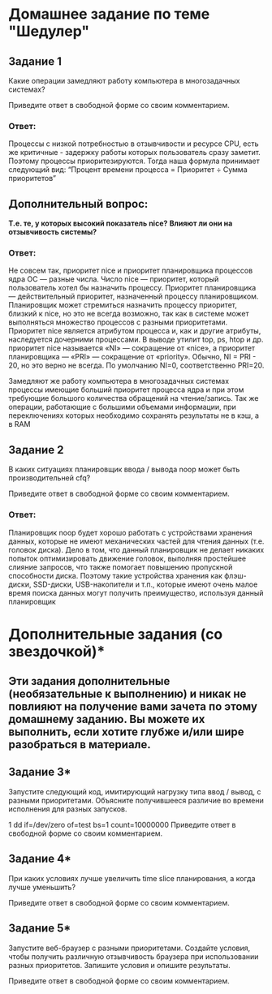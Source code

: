 # Домашнее задание по теме "Шедулер"

## Задание 1

Какие операции замедляют работу компьютера в многозадачных системах?

Приведите ответ в свободной форме со своим комментарием.

### Ответ: 

Процессы с низкой потребностью в отзывчивости и ресурсе CPU, есть же критичные - задержку работы которых пользователь сразу заметит. Поэтому процессы приоритезируются. Тогда наша формула принимает следующий вид: “Процент времени процесса = Приоритет ÷ Сумма приоритетов”

## Дополнительный вопрос:
**Т.е. те, у которых высокий показатель nice?**
**Влияют ли они на отзывчивость системы?**

### Ответ: 
Не совсем так, приоритет nice и приоритет планировщика процессов ядра ОС — разные числа. Число nice — приоритет, который пользователь хотел бы назначить процессу. Приоритет планировщика — действительный приоритет, назначенный процессу планировщиком. Планировщик может стремиться назначить процессу приоритет, близкий к nice, но это не всегда возможно, так как в системе может выполняться множество процессов с разными приоритетами. Приоритет nice является атрибутом процесса и, как и другие атрибуты, наследуется дочерними процессами. В выводе утилит top, ps, htop и др. приоритет nice называется «NI» — сокращение от «nice», а приоритет планировщика — «PRI» — сокращение от «priority». Обычно, NI = PRI - 20, но это верно не всегда. По умолчанию NI=0, соответственно PRI=20.

Замедляют же работу компьютера в многозадачных системах процессы имеющие больший приоритет процесса ядра и при этом требующие большого количества обращений на чтение/запись. Так же операции, работающие с большими объемами информации, при переключениях которых необходимо сохранять результаты не в кэш, а в RAM

## Задание 2

В каких ситуациях планировщик ввода / вывода noop может быть производительней cfq?

Приведите ответ в свободной форме со своим комментарием.

### Ответ: 

Планировщик noop будет хорошо работать с устройствами хранения данных, которые не имеют механических частей для чтения данных (т.е. головок диска). Дело в том, что данный планировщик не делает никаких попыток оптимизировать движение головок, выполняя простейшее слияние запросов, что также помогает повышению пропускной способности диска. Поэтому такие устройства хранения как флэш-диски, SSD-диски, USB-накопители и т.п., которые имеют очень малое время поиска данных могут получить преимущество, используя данный планировщик


# Дополнительные задания (со звездочкой)*

## Эти задания дополнительные (необязательные к выполнению) и никак не повлияют на получение вами зачета по этому домашнему заданию. Вы можете их выполнить, если хотите глубже и/или шире разобраться в материале.

## Задание 3*

Запустите следующий код, имитирующий нагрузку типа ввод / вывод, с разными приоритетами. Объясните получившееся различие во времени исполнения для разных запусков.

1
dd if=/dev/zero of=test bs=1 count=10000000
Приведите ответ в свободной форме со своим комментарием.

## Задание 4*

При каких условиях лучше увеличить time slice планирования, а когда лучше уменьшить?

Приведите ответ в свободной форме со своим комментарием.

## Задание 5*

Запустите веб-браузер с разными приоритетами. Создайте условия, чтобы получить различную отзывчивость браузера при использовании разных приоритетов. Запишите условия и опишите результаты.

Приведите ответ в свободной форме со своим комментарием.
